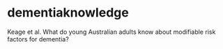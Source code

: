# dementiaknowledge
Keage et al.  What do young Australian adults know about modifiable risk factors for dementia?
